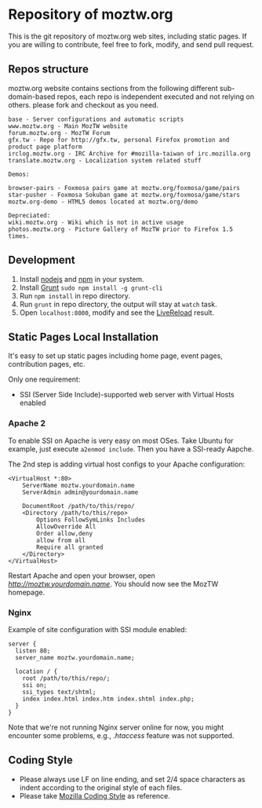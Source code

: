 # Repository of moztw.org

This is the git repository of moztw.org web sites, including static pages. If you are willing to contribute, feel free to fork, modify, and send pull request.

## Repos structure

moztw.org website contains sections from the following different sub-domain-based repos, 
each repo is independent executed and not relying on others. 
please fork and checkout as you need. 

    base - Server configurations and automatic scripts
    www.moztw.org - Main MozTW website
    forum.moztw.org - MozTW Forum
    gfx.tw - Repo for http://gfx.tw, personal Firefox promotion and product page platform
    irclog.moztw.org - IRC Archive for #mozilla-taiwan of irc.mozilla.org
    translate.moztw.org - Localization system related stuff
    
    Demos:
    
    browser-pairs - Foxmosa pairs game at moztw.org/foxmosa/game/pairs
    star-pusher - Foxmosa Sokuban game at moztw.org/foxmosa/game/stars
    moztw.org-demo - HTML5 demos located at moztw.org/demo  
    
    Depreciated:
    wiki.moztw.org - Wiki which is not in active usage
    photos.moztw.org - Picture Gallery of MozTW prior to Firefox 1.5 times.

## Development

1. Install [nodejs](http://nodejs.org/) and [npm](https://www.npmjs.org/) in your system.
2. Install [Grunt](http://gruntjs.com/)
    `sudo npm install -g grunt-cli`
3. Run `npm install` in repo directory.
4. Run `grunt` in repo directory, the output will stay at `watch` task.
5. Open `localhost:8000`, modify and see the [LiveReload](http://livereload.com/) result.


## Static Pages Local Installation

It's easy to set up static pages including home page, event pages, contribution pages, etc. 

Only one requirement: 
* SSI (Server Side Include)-supported web server with Virtual Hosts enabled

### Apache 2

To enable SSI on Apache is very easy on most OSes. 
Take Ubuntu for example, just execute `a2enmod include`. Then you have a SSI-ready Aapche.

The 2nd step is adding virtual host configs to your Apache configuration:

    <VirtualHost *:80>
        ServerName moztw.yourdomain.name
        ServerAdmin admin@yourdomain.name

        DocumentRoot /path/to/this/repo/
        <Directory /path/to/this/repo>
            Options FollowSymLinks Includes
            AllowOverride All
            Order allow,deny
            allow from all
            Require all granted
        </Directory>
    </VirtualHost>

Restart Apache and open your browser, open *http://moztw.yourdomain.name*. You should now see the MozTW homepage.

### Nginx

Example of site configuration with SSI module enabled:

    server {
      listen 80;
      server_name moztw.yourdomain.name;

      location / {
        root /path/to/this/repo/;
        ssi on;
        ssi_types text/shtml;
        index index.html index.htm index.shtml index.php;
      }
    }

Note that we're not running Nginx server online for now, you might encounter some problems,
e.g., _.htaccess_ feature was not supported.

## Coding Style
* Please always use LF on line ending, and set 2/4 space characters as indent according to the original style of each files.
* Please take [Mozilla Coding Style](https://developer.mozilla.org/en-US/docs/Mozilla_Coding_Style_Guide) as reference.
